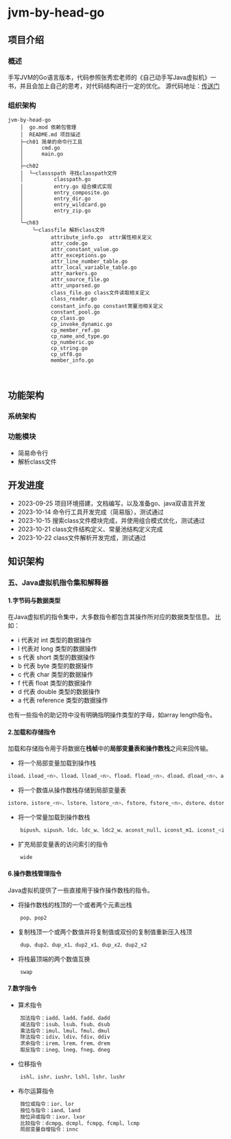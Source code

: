 # jvm-by-head-go

## 项目介绍

### 概述

手写JVM的Go语言版本，代码参照张秀宏老师的《自己动手写Java虚拟机》一书，并且会加上自己的思考，对代码结构进行一定的优化。
源代码地址：[传送门](https://github.com/zxh0/jvmgo-book)

### 组织架构

```               
jvm-by-head-go
    │  go.mod 依赖包管理 
    │  README.md 项目描述
    ├─ch01 简单的命令行工具
    │      cmd.go
    │      main.go
    │
    ├─ch02
    │  └─classspath 寻找classpath文件
    │          classpath.go
    │          entry.go 组合模式实现 
    │          entry_composite.go
    │          entry_dir.go
    │          entry_wildcard.go
    │          entry_zip.go
    │
    └─ch03
        └─classfile 解析class文件 
              attribute_info.go  attr属性相关定义
              attr_code.go
              attr_constant_value.go
              attr_exceptions.go
              attr_line_number_table.go
              attr_local_variable_table.go
              attr_markers.go
              attr_source_file.go
              attr_unparsed.go
              class_file.go class文件读取相关定义
              class_reader.go
              constant_info.go constant常量池相关定义
              constant_pool.go
              cp_class.go 
              cp_invoke_dynamic.go
              cp_member_ref.go
              cp_name_and_type.go
              cp_numberic.go
              cp_string.go
              cp_utf8.go
              member_info.go



```

## 功能架构

### 系统架构

### 功能模块

* 简易命令行
* 解析class文件

## 开发进度

- 2023-09-25 项目环境搭建，文档编写，以及准备go、java双语言开发
- 2023-10-14 命令行工具开发完成（简易版），测试通过
- 2023-10-15 搜索class文件模块完成，并使用组合模式优化，测试通过
- 2023-10-21 class文件结构定义、常量池结构定义完成
- 2023-10-22 class文件解析开发完成，测试通过

## 知识架构

### 五、Java虚拟机指令集和解释器

#### 1.字节码与数据类型

在Java虚拟机的指令集中，大多数指令都包含其操作所对应的数据类型信息。
比如：

* i 代表对 int 类型的数据操作
* l 代表对 long 类型的数据操作
* s 代表 short 类型的数据操作
* b 代表 byte 类型的数据操作
* c 代表 char 类型的数据操作
* f 代表 float 类型的数据操作
* d 代表 double 类型的数据操作
* a 代表 reference 类型的数据操作

也有一些指令的助记符中没有明确指明操作类型的字母，如array length指令。

#### 2.加载和存储指令

加载和存储指令用于将数据在**栈帧**中的**局部变量表和操作数栈**之间来回传输。

* 将一个局部变量加载到操作栈

```java
iload、iload_<n>、lload、lload_<n>、fload、fload_<n>、dload、dload_<n>、aload、aload_<n>
```

* 将一个数值从操作数栈存储到局部变量表

```java
istore、istore_<n>、lstore、lstore_<n>、fstore、fstore_<n>、dstore、dstore_<n>、astore、astore_<n>
```

* 将一个常量加载到操作数栈

```java 
    bipush、sipush、ldc、ldc_w、ldc2_w、aconst_null、iconst_m1、iconst_<i>、lconst_<l>、fconst_<f>、dconst_<d>
```

* 扩充局部变量表的访问索引的指令

```java 
    wide
```

#### 6.操作数栈管理指令

Java虚拟机提供了一些直接用于操作操作数栈的指令。

* 将操作数栈的栈顶的一个或者两个元素出栈

```java 
    pop、pop2
```

* 复制栈顶一个或两个数值并将复制值或双份的复制值重新压入栈顶

```java 
    dup、dup2、dup_x1、dup2_x1、dup_x2、dup2_x2
```

* 将栈最顶端的两个数值互换

```java 
    swap
```

#### 7.数学指令 
* 算术指令 
```java 
    加法指令：iadd、ladd、fadd、dadd
    减法指令：isub、lsub、fsub、dsub
    乘法指令：imul、lmul、fmul、dmul
    除法指令：idiv、ldiv、fdiv、ddiv
    求余指令：irem、lrem、frem、drem
    取反指令：ineg、lneg、fneg、dneg
```
* 位移指令
```java 
    ishl、ishr、iushr、lshl、lshr、lushr
```
* 布尔运算指令

```java 
    按位或指令：ior、lor
    按位与指令：iand、land
    按位异或指令：ixor、lxor
    比较指令：dcmpg、dcmpl、fcmpg、fcmpl、lcmp
    局部变量自增指令：innc
```
